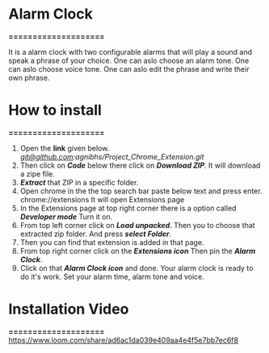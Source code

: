 
# Alarm Clock
**====================**

It is a alarm clock with two configurable alarms that will play a sound and speak a phrase of your choice.
One can aslo choose an alarm tone.
One can aslo choose voice tone.
One can aslo edit the phrase and write their own phrase.

# How to install
**====================**

1. Open the **link** given below.
    *git@github.com:agnibhs/Project_Chrome_Extension.git*
2. Then click on ***Code*** below there click on ***Download ZIP***.
    It will download a zipe file.
3. ***Extract*** that ZIP in a specific folder.
4. Open chrome in the the top search bar paste below text and press enter.
    chrome://extensions
    It will open Extensions page
5. In the Extensions page at top right corner there is a option called ***Developer mode***
    Turn it on.
6. From top left corner click on ***Load unpacked***.
    Then you to choose that extracted zip folder.
    And press ***select Folder***.
7. Then you can find that extension is added in that page.
8. From top right corner click on the ***Extensions icon***
    Then pin the ***Alarm Clock***.
9. Click on that ***Alarm Clock icon*** and done.
    Your alarm clock is ready to do it's work.
    Set your alarm time, alarm tone and voice.
# Installation Video
**====================**
https://www.loom.com/share/ad6ac1da039e409aa4e4f5e7bb7ec6f8
